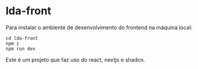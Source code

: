 # lda-front

Para instalar o ambiente de desenvolvimento do frontend na máquina local: 

    cd lda-front
    npm i
    npm run dev

Este é um projeto que faz uso do react, nextjs e shadcn.



